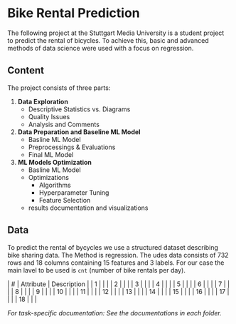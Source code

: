 # Bike Rental Prediction

The following project at the Stuttgart Media University is a student project to predict the rental of bicycles. To achieve this, basic and advanced methods of data science were used with a focus on regression.<br>

## Content

The project consists of three parts:
1. **Data Exploration**
    - Descriptive Statistics vs. Diagrams
    - Quality Issues
    - Analysis and Comments
2. **Data Preparation and Baseline ML Model**
    - Basline ML Model
    - Preprocessings & Evaluations
    - Final ML Model
3. **ML Models Optimization**
    - Basline ML Model
    - Optimizations
        - Algorithms
        - Hyperparameter Tuning
        - Feature Selection
    - results documentation and visualizations

## Data

To predict the rental of bycycles we use a structured dataset describing bike sharing data. The Method is regression. The udes data consists of 732 rows and 18 columns containing 15 features and 3 labels. For our case the main lavel to be used is `cnt` (number of bike rentals per day).

| #  | Attribute | Description |
| 1  |  |  |
| 2  |  |  |
| 3  |  |  |
| 4  |  |  |
| 5  |  |  |
| 6  |  |  |
| 7  |  |  |
| 8  |  |  |
| 9  |  |  |
| 10 |  |  |
| 11 |  |  |
| 12 |  |  |
| 13 |  |  |
| 14 |  |  |
| 15 |  |  |
| 16 |  |  |
| 17 |  |  |
| 18 |  |  |


*For task-specific documentation: See the documentations in each folder.*